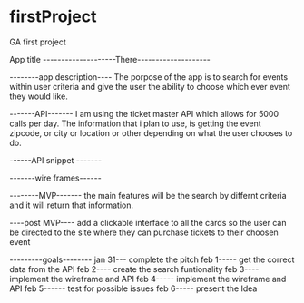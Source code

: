# firstProject
GA first project

App title  --------------------There--------------------


 --------app description----
The porpose of the app is to search for events within user criteria and give the user the ability to
choose which ever event they would like.


-------API-------
I am using the ticket master API which allows for 5000 calls per day.
The information that i plan to use, is getting the event zipcode, or city or location or other
depending on what the user chooses to do.

------API snippet -------

-------wire frames------

--------MVP-------
the main features will be the search by differnt criteria and it will return that information.


----post MVP----
add a clickable interface to all the cards so the user can be directed to the site where they can purchase tickets to their choosen event

---------goals--------
jan 31---
complete the pitch
feb 1-----
get the correct data from the API
feb 2----
create the search funtionality 
feb 3----
implement the wireframe and API
feb 4-----
implement the wireframe and API
feb 5------
 test for possible issues
feb 6-----
present the Idea

